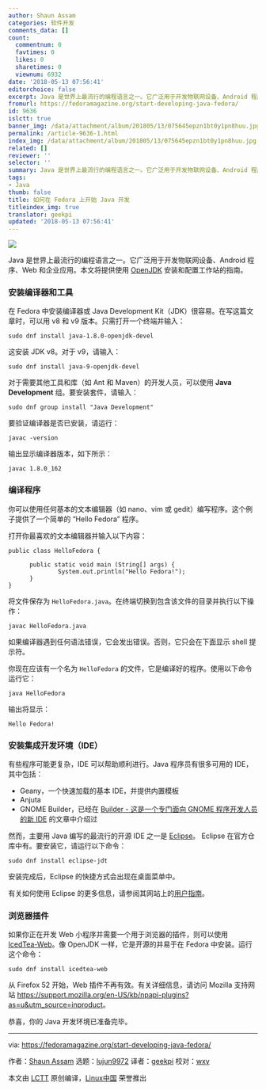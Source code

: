 ```yaml
---
author: Shaun Assam
categories: 软件开发
comments_data: []
count:
  commentnum: 0
  favtimes: 0
  likes: 0
  sharetimes: 0
  viewnum: 6932
date: '2018-05-13 07:56:41'
editorchoice: false
excerpt: Java 是世界上最流行的编程语言之一。它广泛用于开发物联网设备、Android 程序、Web 和企业应用。本文将提供使用 OpenJDK 安装和配置工作站的指南。
fromurl: https://fedoramagazine.org/start-developing-java-fedora/
id: 9636
islctt: true
banner_img: /data/attachment/album/201805/13/075645epzn1bt0y1pn8huu.jpg
permalink: /article-9636-1.html
index_img: /data/attachment/album/201805/13/075645epzn1bt0y1pn8huu.jpg.thumb.jpg
related: []
reviewer: ''
selector: ''
summary: Java 是世界上最流行的编程语言之一。它广泛用于开发物联网设备、Android 程序、Web 和企业应用。本文将提供使用 OpenJDK 安装和配置工作站的指南。
tags:
- Java
thumb: false
title: 如何在 Fedora 上开始 Java 开发
titleindex_img: true
translator: geekpi
updated: '2018-05-13 07:56:41'
---
```


![](/data/attachment/album/201805/13/075645epzn1bt0y1pn8huu.jpg)


Java 是世界上最流行的编程语言之一。它广泛用于开发物联网设备、Android 程序、Web 和企业应用。本文将提供使用 [OpenJDK](http://openjdk.java.net/) 安装和配置工作站的指南。


### 安装编译器和工具


在 Fedora 中安装编译器或 Java Development Kit（JDK）很容易。在写这篇文章时，可以用 v8 和 v9 版本。只需打开一个终端并输入：



```
sudo dnf install java-1.8.0-openjdk-devel

```

这安装 JDK v8。对于 v9，请输入：



```
sudo dnf install java-9-openjdk-devel

```

对于需要其他工具和库（如 Ant 和 Maven）的开发人员，可以使用 **Java Development** 组。要安装套件，请输入：



```
sudo dnf group install "Java Development"

```

要验证编译器是否已安装，请运行：



```
javac -version

```

输出显示编译器版本，如下所示：



```
javac 1.8.0_162

```

### 编译程序


你可以使用任何基本的文本编辑器（如 nano、vim 或 gedit）编写程序。这个例子提供了一个简单的 “Hello Fedora” 程序。


打开你最喜欢的文本编辑器并输入以下内容：



```
public class HelloFedora {

      public static void main (String[] args) {
              System.out.println("Hello Fedora!");
      }
}

```

将文件保存为 `HelloFedora.java`。在终端切换到包含该文件的目录并执行以下操作：



```
javac HelloFedora.java

```

如果编译器遇到任何语法错误，它会发出错误。否则，它只会在下面显示 shell 提示符。


你现在应该有一个名为 `HelloFedora` 的文件，它是编译好的程序。使用以下命令运行它：



```
java HelloFedora

```

输出将显示：



```
Hello Fedora!

```

### 安装集成开发环境（IDE）


有些程序可能更复杂，IDE 可以帮助顺利进行。Java 程序员有很多可用的 IDE，其中包括：


* Geany，一个快速加载的基本 IDE，并提供内置模板
* Anjuta
* GNOME Builder，已经在 [Builder - 这是一个专门面向 GNOME 程序开发人员的新 IDE](https://fedoramagazine.org/builder-a-new-ide-specifically-for-gnome-app-developers-2/) 的文章中介绍过


然而，主要用 Java 编写的最流行的开源 IDE 之一是 [Eclipse](https://www.eclipse.org/)。 Eclipse 在官方仓库中有。要安装它，请运行以下命令：



```
sudo dnf install eclipse-jdt

```

安装完成后，Eclipse 的快捷方式会出现在桌面菜单中。


有关如何使用 Eclipse 的更多信息，请参阅其网站上的[用户指南](http://help.eclipse.org/oxygen/nav/0)。


### 浏览器插件


如果你正在开发 Web 小程序并需要一个用于浏览器的插件，则可以使用 [IcedTea-Web](https://icedtea.classpath.org/wiki/IcedTea-Web)。像 OpenJDK 一样，它是开源的并易于在 Fedora 中安装。运行这个命令：



```
sudo dnf install icedtea-web

```

从 Firefox 52 开始，Web 插件不再有效。有关详细信息，请访问 Mozilla 支持网站 <https://support.mozilla.org/en-US/kb/npapi-plugins?as=u&utm_source=inproduct>。


恭喜，你的 Java 开发环境已准备完毕。




---


via: <https://fedoramagazine.org/start-developing-java-fedora/>


作者：[Shaun Assam](https://fedoramagazine.org/author/sassam/) 选题：[lujun9972](https://github.com/lujun9972) 译者：[geekpi](https://github.com/geekpi) 校对：[wxy](https://github.com/wxy)


本文由 [LCTT](https://github.com/LCTT/TranslateProject) 原创编译，[Linux中国](https://linux.cn/) 荣誉推出